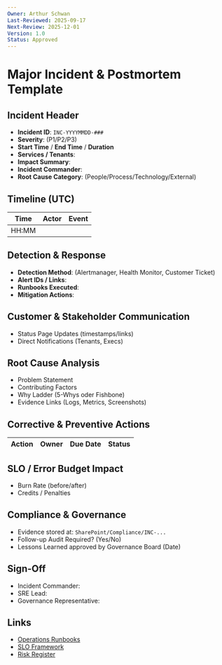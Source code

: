 ```yaml
---
Owner: Arthur Schwan
Last-Reviewed: 2025-09-17
Next-Review: 2025-12-01
Version: 1.0
Status: Approved
---
```

# Major Incident & Postmortem Template

## Incident Header
- **Incident ID**: `INC-YYYYMMDD-###`
- **Severity**: (P1/P2/P3)
- **Start Time** / **End Time** / **Duration**
- **Services / Tenants**:
- **Impact Summary**:
- **Incident Commander**:
- **Root Cause Category**: (People/Process/Technology/External)

## Timeline (UTC)
| Time | Actor | Event |
| ---- | ----- | ----- |
| HH:MM | | |

## Detection & Response
- **Detection Method**: (Alertmanager, Health Monitor, Customer Ticket)
- **Alert IDs / Links**:
- **Runbooks Executed**:
- **Mitigation Actions**:

## Customer & Stakeholder Communication
- Status Page Updates (timestamps/links)
- Direct Notifications (Tenants, Execs)

## Root Cause Analysis
- Problem Statement
- Contributing Factors
- Why Ladder (5-Whys oder Fishbone)
- Evidence Links (Logs, Metrics, Screenshots)

## Corrective & Preventive Actions
| Action | Owner | Due Date | Status |
| ------ | ----- | -------- | ------ |

## SLO / Error Budget Impact
- Burn Rate (before/after)
- Credits / Penalties

## Compliance & Governance
- Evidence stored at: `SharePoint/Compliance/INC-...`
- Follow-up Audit Required? (Yes/No)
- Lessons Learned approved by Governance Board (Date)

## Sign-Off
- Incident Commander:
- SRE Lead:
- Governance Representative:

## Links
- [Operations Runbooks](md.html?path=operations/operations.md)
- [SLO Framework](md.html?path=slo/slo.md)
- [Risk Register](md.html?path=risk/risk.md)
